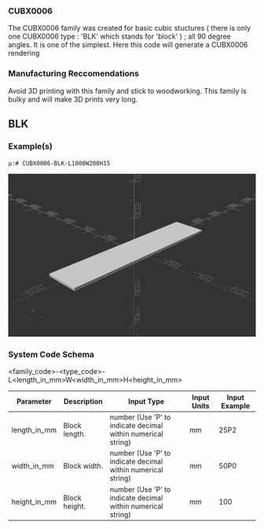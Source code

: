 ### CUBX0006
The CUBX0006 family was created for basic cubic stuctures ( there is only one CUBX0006 type : 'BLK' which stands for 'block' ) ; all 90 degree angles. It is one of the simplest. Here this code will generate a CUBX0006 rendering

### Manufacturing Reccomendations
Avoid 3D printing with this family and stick to woodworking. This family is bulky and will make 3D prints very long.

## BLK

### Example(s)

    μ:# CUBX0006-BLK-L1000W200H15
    
![Alt Text](resources/CUBX0006-BLK-L1000W200H15.png)


### System Code Schema
<family_code>-<type_code>-L<length_in_mm>W<width_in_mm>H<height_in_mm>

| Parameter             | Description                    |        Input Type                                            |    Input Units |    Input Example  |
| --------------------- | ------------------------------ | -------------------------------------------------------------|----------------|-------------------|
| length_in_mm          | Block length.                  | number (Use 'P' to indicate decimal within numerical string) |    mm          |      25P2         |
| width_in_mm           | Block width.                   | number (Use 'P' to indicate decimal within numerical string) |    mm          |      50P0         |
| height_in_mm          | Block height.                  | number (Use 'P' to indicate decimal within numerical string) |    mm          |      100          | 